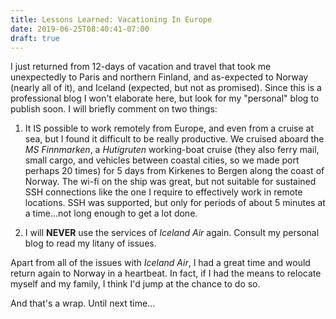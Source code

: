 ```yaml
---
title: Lessons Learned: Vacationing In Europe
date: 2019-06-25T08:40:41-07:00
draft: true
---
```


I just returned from 12-days of vacation and travel that took me unexpectedly to Paris and northern Finland, and as-expected to Norway (nearly all of it), and Iceland (expected, but not as promised).  Since this is a professional blog I won't elaborate here, but look for my "personal" blog to publish soon.  I will briefly comment on two things:

  1) It IS possible to work remotely from Europe, and even from a cruise at sea, but I found it difficult to be really productive.  We cruised aboard the *MS Finnmarken*, a *Hutigruten* working-boat cruise (they also ferry mail, small cargo, and vehicles between coastal cities, so we made port perhaps 20 times) for 5 days from Kirkenes to Bergen along the coast of Norway.  The wi-fi on the ship was great, but not suitable for sustained SSH connections like the one I require to effectively work in remote locations.  SSH was supported, but only for periods of about 5 minutes at a time...not long enough to get a lot done.

  2) I will **NEVER** use the services of *Iceland Air* again.  Consult my personal blog to read my litany of issues.

Apart from all of the issues with *Iceland Air*, I had a great time and would return again to Norway in a heartbeat. In fact, if I had the means to relocate myself and my family, I think I'd jump at the chance to do so.

And that's a wrap.  Until next time...
